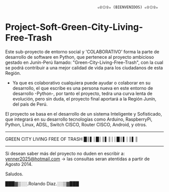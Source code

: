 
                                             ๑۩۞۩๑ (BIENVENIDOS) ๑۩۞۩๑
                                                                                    
Project-Soft-Green-City-Living-Free-Trash
=========================================

Este sub-proyecto de entorno social y 'COLABORATIVO' forma la parte de desarrollo de software en Python, que pertenece al proyecto ambicioso gestado en Junín-Perú llamado: "Green-City-Living-Free-Trash", con la cual se podrá contribuir a una mejor calidad de vida para los ciudadanos de esta Región.

- Ya que es colaborativo cualquiera puede ayudar o colaborar en su desarrollo, el que escribe es una persona nueva en este entorno de desarrollo -Python-, por tanto el proyecto, tedra una curva lenta de evolución, pero sin duda, el proyecto final aportará a la Región Junín, del país de Perú.


El proyecto se basa en el desarrollo de un sistema Inteligente y Sofisticado, que integrará en su desarrollo tecnologías como Arduino, RaspberryPi, Python, Linux, ADSL, Switch CISCO, Router CISCO, Android, y otros.
________________________________

GREEN CITY LIVING FREE OF TRASH
█║▌│█│║▌║││█║▌│║▌║
________________________________

Si desean saber más del proyecto no duden en escribir a: yenner2025@hotmail.com   -> las consultas seran atentidas a partir de Agosto 2014.

Saludos.

███▓▒░░.Rolando Diaz.░░▒▓███ 
